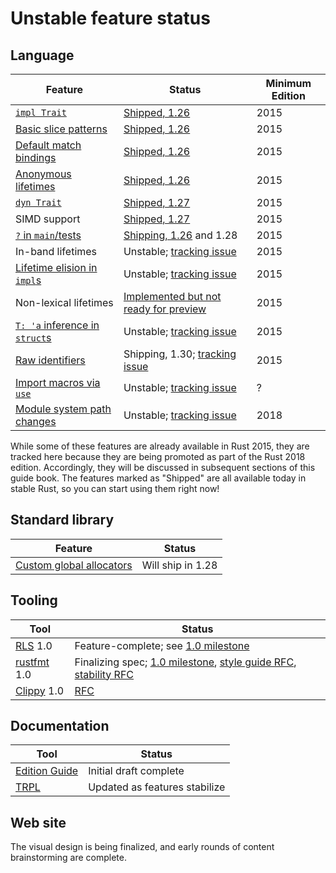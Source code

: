 # Unstable feature status

## Language

[Shipped, 1.26]: https://blog.rust-lang.org/2018/05/10/Rust-1.26.html
[Shipped, 1.27]: https://blog.rust-lang.org/2018/06/21/Rust-1.27.html

[`impl Trait`]: rust-2018/trait-system/impl-trait-for-returning-complex-types-with-ease.html
[Basic slice patterns]: rust-2018/slice-patterns.html
[Default match bindings]: rust-2018/ownership-and-lifetimes/default-match-bindings.html
[Anonymous lifetimes]: rust-2018/ownership-and-lifetimes/the-anonymous-lifetime.html
[relnotes_1.26]: https://github.com/rust-lang/rust/blob/master/RELEASES.md#version-1260-2018-05-10
[`dyn Trait`]: rust-2018/trait-system/dyn-trait-for-trait-objects.html
[`?` in `main`/tests]: rust-2018/error-handling-and-panics/question-mark-in-main-and-tests.html
[Module system path changes]: rust-2018/module-system/path-clarity.html
[issue#44660]: https://github.com/rust-lang/rust/issues/44660
[Import macros via `use`]: rust-2018/macros/macro-changes.html
[issue#35896]: https://github.com/rust-lang/rust/issues/35896
[issue#44524]: https://github.com/rust-lang/rust/issues/44524
[Lifetime elision in `impl`s]: rust-2018/ownership-and-lifetimes/lifetime-elision-in-impl.html
[Raw identifiers]: rust-2018/module-system/raw-identifiers.html
[issue#48589]: https://github.com/rust-lang/rust/issues/48589
[nll_status]: http://smallcultfollowing.com/babysteps/blog/2018/06/15/mir-based-borrow-check-nll-status-update/
[`T: 'a` inference in `struct`s]: rust-2018/ownership-and-lifetimes/inference-in-structs.html
[issue#44493]: https://github.com/rust-lang/rust/issues/44493

| **Feature** | **Status** | **Minimum Edition** |
| ----------- | ---------- | -------------------------- |
| [`impl Trait`] | [Shipped, 1.26] | 2015 |
| [Basic slice patterns] | [Shipped, 1.26] | 2015 |
| [Default match bindings] | [Shipped, 1.26] | 2015 |
| [Anonymous lifetimes] | [Shipped, 1.26][relnotes_1.26] | 2015 |
| [`dyn Trait`] | [Shipped, 1.27] | 2015 |
| SIMD support | [Shipped, 1.27] | 2015 |
| [`?` in `main`/tests] | [Shipping, 1.26][Shipped, 1.26] and 1.28 | 2015 |
| In-band lifetimes | Unstable; [tracking issue][issue#44524] | 2015 |
| [Lifetime elision in `impl`s] | Unstable; [tracking issue][issue#44524] | 2015 |
| Non-lexical lifetimes | [Implemented but not ready for preview][nll_status] | 2015 |
| [`T: 'a` inference in `struct`s] | Unstable; [tracking issue][issue#44493] | 2015 |
| [Raw identifiers] | Shipping, 1.30; [tracking issue][issue#48589] | 2015 |
| [Import macros via `use`] | Unstable; [tracking issue][issue#35896] | ? |
| [Module system path changes] | Unstable; [tracking issue][issue#44660] | 2018 |

While some of these features are already available in Rust 2015, they are tracked here
because they are being promoted as part of the Rust 2018 edition.  Accordingly, they
will be discussed in subsequent sections of this guide book. The features marked as
"Shipped" are all available today in stable Rust, so you can start using them right now!

## Standard library

[issue#49668]: https://github.com/rust-lang/rust/issues/49668

| **Feature** | **Status** |
| ----------- | ---------- |
| [Custom global allocators][issue#49668] | Will ship in 1.28 |

## Tooling

[RLS]: https://github.com/rust-lang-nursery/rls
[1.0 milestone]: https://github.com/rust-lang-nursery/rls/milestone/7
[rustfmt]: https://github.com/rust-lang-nursery/rustfmt
[style guide RFC]: https://github.com/rust-lang/rfcs/pull/2436
[stability RFC]: https://github.com/rust-lang/rfcs/pull/2437
[Clippy]: https://github.com/rust-lang-nursery/rust-clippy
[RFC#2476]: https://github.com/rust-lang/rfcs/pull/2476

| **Tool** | **Status** |
| ----------- | ---------- |
| [RLS] 1.0 | Feature-complete; see [1.0 milestone] |
| [rustfmt] 1.0 | Finalizing spec; [1.0 milestone](https://github.com/rust-lang-nursery/rustfmt/milestone/2), [style guide RFC], [stability RFC] |
| [Clippy] 1.0 | [RFC][RFC#2476] |

## Documentation

[Edition Guide]: https://rust-lang-nursery.github.io/edition-guide/
[TRPL]: https://github.com/rust-lang/book/

| **Tool** | **Status** |
| ----------- | ---------- |
| [Edition Guide] | Initial draft complete |
| [TRPL] | Updated as features stabilize |

## Web site

The visual design is being finalized, and early rounds of content brainstorming are complete.
